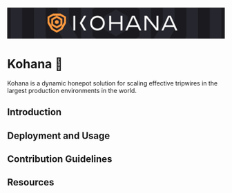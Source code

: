 ![KOHANA](https://github.com/kohana-cloud/.github/blob/main/profile/.rsrc/kohana-banner.png)
# Kohana 🍯
Kohana is a dynamic honepot solution for scaling effective tripwires in the largest production environments in the world.

## Introduction

## Deployment and Usage

## Contribution Guidelines

## Resources
